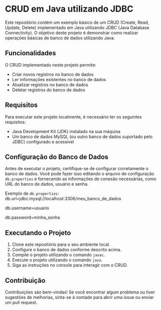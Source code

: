 # CRUD em Java utilizando JDBC

Este repositório contém um exemplo básico de um CRUD (Create, Read, Update, Delete) implementado em Java utilizando JDBC (Java Database Connectivity). O objetivo deste projeto é demonstrar como realizar operações básicas de banco de dados utilizando Java.

## Funcionalidades

O CRUD implementado neste projeto permite:

- Criar novos registros no banco de dados
- Ler informações existentes no banco de dados
- Atualizar registros no banco de dados
- Deletar registros do banco de dados

## Requisitos

Para executar este projeto localmente, é necessário ter os seguintes requisitos:

- Java Development Kit (JDK) instalado na sua máquina
- Um banco de dados MySQL (ou outro banco de dados suportado pelo JDBC) configurado e acessível

## Configuração do Banco de Dados

Antes de executar o projeto, certifique-se de configurar corretamente o banco de dados. Você pode fazer isso editando o arquivo de configuração `db.properties` e fornecendo as informações de conexão necessárias, como URL do banco de dados, usuário e senha.

Exemplo de `db.properties`:
db.url=jdbc:mysql://localhost:3306/meu_banco_de_dados

db.username=usuario

db.password=minha_senha

## Executando o Projeto

1. Clone este repositório para o seu ambiente local.
2. Configure o banco de dados conforme descrito acima.
3. Compile o projeto utilizando o comando `javac`.
4. Execute o projeto utilizando o comando `java`.
5. Siga as instruções no console para interagir com o CRUD.

## Contribuição

Contribuições são bem-vindas! Se você encontrar algum problema ou tiver sugestões de melhorias, sinta-se à vontade para abrir uma issue ou enviar um pull request.